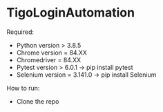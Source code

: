 # TigoLoginAutomation

Required:
- Python version      > 3.8.5
- Chrome version      = 84.XX
- Chromedriver        = 84.XX
- Pytest version      > 6.0.1     -> pip install pytest
- Selenium version    = 3.141.0   -> pip install Selenium

How to run:
- Clone the repo
